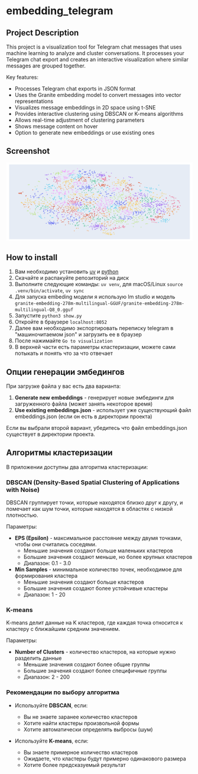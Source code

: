 # embedding_telegram

## Project Description

This project is a visualization tool for Telegram chat messages that uses machine learning to analyze and cluster conversations. It processes your Telegram chat export and creates an interactive visualization where similar messages are grouped together.

Key features:
- Processes Telegram chat exports in JSON format
- Uses the Granite embedding model to convert messages into vector representations
- Visualizes message embeddings in 2D space using t-SNE
- Provides interactive clustering using DBSCAN or K-means algorithms
- Allows real-time adjustment of clustering parameters
- Shows message content on hover
- Option to generate new embeddings or use existing ones

## Screenshot

![Visualization Example](screenshot.png)

## How to install 

1) Вам необходимо установить [uv](https://github.com/astral-sh/uv) и [python](https://www.python.org/)
2) Скачайте и распакуйте репозиторий на диск
3) Выполните следующие команды: `uv venv`, для macOS/Linux `source .venv/bin/activate`, `uv sync`
4) Для запуска embeding модели я использую lm studio и модель `granite-embedding-278m-multilingual-GGUF/granite-embedding-278m-multilingual-Q8_0.gguf`
4) Запустите `python3 show.py`
5) Откройте в браузере `localhost:8052`
6) Далее вам необходимо экспортировать переписку telegram в "машиночитаемом json" и загрузить ее в браузер
7) После нажимайте `Go to visualization`
8) В верхней части есть параметры кластеризации, можете сами потыкать и понять что за что отвечает

## Опции генерации эмбедингов

При загрузке файла у вас есть два варианта:
1. **Generate new embeddings** - генерирует новые эмбединги для загруженного файла (может занять некоторое время)
2. **Use existing embeddings.json** - использует уже существующий файл embeddings.json (если он есть в директории проекта)

Если вы выбрали второй вариант, убедитесь что файл embeddings.json существует в директории проекта.

## Алгоритмы кластеризации

В приложении доступны два алгоритма кластеризации:

### DBSCAN (Density-Based Spatial Clustering of Applications with Noise)

DBSCAN группирует точки, которые находятся близко друг к другу, и помечает как шум точки, которые находятся в областях с низкой плотностью.

Параметры:
- **EPS (Epsilon)** - максимальное расстояние между двумя точками, чтобы они считались соседями. 
  - Меньшие значения создают больше маленьких кластеров
  - Большие значения создают меньше, но более крупных кластеров
  - Диапазон: 0.1 - 3.0
- **Min Samples** - минимальное количество точек, необходимое для формирования кластера
  - Меньшие значения создают больше кластеров
  - Большие значения создают более устойчивые кластеры
  - Диапазон: 1 - 20

### K-means

K-means делит данные на K кластеров, где каждая точка относится к кластеру с ближайшим средним значением.

Параметры:
- **Number of Clusters** - количество кластеров, на которые нужно разделить данные
  - Меньшие значения создают более общие группы
  - Большие значения создают более специфичные группы
  - Диапазон: 2 - 200

### Рекомендации по выбору алгоритма

- Используйте **DBSCAN**, если:
  - Вы не знаете заранее количество кластеров
  - Хотите найти кластеры произвольной формы
  - Хотите автоматически определять выбросы (шум)

- Используйте **K-means**, если:
  - Вы знаете примерное количество кластеров
  - Ожидаете, что кластеры будут примерно одинакового размера
  - Хотите более предсказуемый результат
